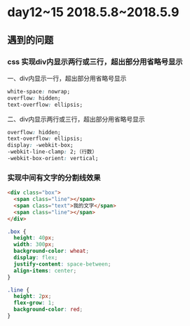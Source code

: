 # day12~15 2018.5.8~2018.5.9

## 遇到的问题

### css 实现div内显示两行或三行，超出部分用省略号显示

一、div内显示一行，超出部分用省略号显示

```css
white-space: nowrap;
overflow: hidden;
text-overflow: ellipsis;
```

二、div内显示两行或三行，超出部分用省略号显示

```css
overflow: hidden;
text-overflow: ellipsis;
display: -webkit-box;
-webkit-line-clamp: 2;（行数）
-webkit-box-orient: vertical;
```

### 实现中间有文字的分割线效果

```html
<div class="box">
  <span class="line"></span>
  <span class="text">我的文字</span>
  <span class="line"></span>
</div>
```
```css
.box {
  height: 40px;
  width: 300px;
  background-color: wheat;
  display: flex;
  justify-content: space-between;
  align-items: center;
}

.line {
  height: 2px;
  flex-grow: 1;
  background-color: red;
}
```